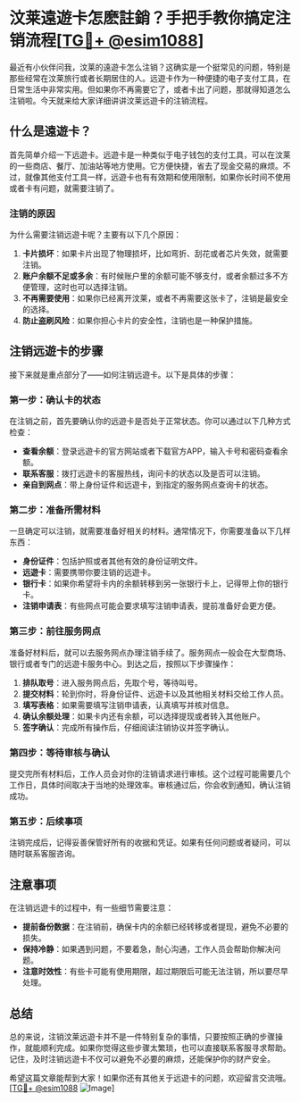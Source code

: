 # 汶莱遠遊卡怎麽註銷？手把手教你搞定注销流程[[TG💪+ @esim1088](https://t.me/s/esim1088)]

最近有小伙伴问我，汶莱的遠遊卡怎么注销？这确实是一个挺常见的问题，特别是那些经常在汶莱旅行或者长期居住的人。远遊卡作为一种便捷的电子支付工具，在日常生活中非常实用。但如果你不再需要它了，或者卡出了问题，那就得知道怎么注销啦。今天就来给大家详细讲讲汶莱远遊卡的注销流程。

## 什么是遠遊卡？

首先简单介绍一下远遊卡。远遊卡是一种类似于电子钱包的支付工具，可以在汶莱的一些商店、餐厅、加油站等地方使用。它方便快捷，省去了现金交易的麻烦。不过，就像其他支付工具一样，远遊卡也有有效期和使用限制，如果你长时间不使用或者卡有问题，就需要注销了。

### 注销的原因

为什么需要注销远遊卡呢？主要有以下几个原因：

1. **卡片损坏**：如果卡片出现了物理损坏，比如弯折、刮花或者芯片失效，就需要注销。
2. **账户余额不足或多余**：有时候账户里的余额可能不够支付，或者余额过多不方便管理，这时也可以选择注销。
3. **不再需要使用**：如果你已经离开汶莱，或者不再需要这张卡了，注销是最安全的选择。
4. **防止盗刷风险**：如果你担心卡片的安全性，注销也是一种保护措施。

## 注销远遊卡的步骤

接下来就是重点部分了——如何注销远遊卡。以下是具体的步骤：

### 第一步：确认卡的状态

在注销之前，首先要确认你的远遊卡是否处于正常状态。你可以通过以下几种方式检查：

- **查看余额**：登录远遊卡的官方网站或者下载官方APP，输入卡号和密码查看余额。
- **联系客服**：拨打远遊卡的客服热线，询问卡的状态以及是否可以注销。
- **亲自到网点**：带上身份证件和远遊卡，到指定的服务网点查询卡的状态。

### 第二步：准备所需材料

一旦确定可以注销，就需要准备好相关的材料。通常情况下，你需要准备以下几样东西：

- **身份证件**：包括护照或者其他有效的身份证明文件。
- **远遊卡**：需要携带你要注销的远遊卡。
- **银行卡**：如果你希望将卡内的余额转移到另一张银行卡上，记得带上你的银行卡。
- **注销申请表**：有些网点可能会要求填写注销申请表，提前准备好会更方便。

### 第三步：前往服务网点

准备好材料后，就可以去服务网点办理注销手续了。服务网点一般会在大型商场、银行或者专门的远遊卡服务中心。到达之后，按照以下步骤操作：

1. **排队取号**：进入服务网点后，先取个号，等待叫号。
2. **提交材料**：轮到你时，将身份证件、远遊卡以及其他相关材料交给工作人员。
3. **填写表格**：如果需要填写注销申请表，认真填写并核对信息。
4. **确认余额处理**：如果卡内还有余额，可以选择提现或者转入其他账户。
5. **签字确认**：完成所有操作后，仔细阅读注销协议并签字确认。

### 第四步：等待审核与确认

提交完所有材料后，工作人员会对你的注销请求进行审核。这个过程可能需要几个工作日，具体时间取决于当地的处理效率。审核通过后，你会收到通知，确认注销成功。

### 第五步：后续事项

注销完成后，记得妥善保管好所有的收据和凭证。如果有任何问题或者疑问，可以随时联系客服咨询。

## 注意事项

在注销远遊卡的过程中，有一些细节需要注意：

- **提前备份数据**：在注销前，确保卡内的余额已经转移或者提现，避免不必要的损失。
- **保持冷静**：如果遇到问题，不要着急，耐心沟通，工作人员会帮助你解决问题。
- **注意时效性**：有些卡可能有使用期限，超过期限后可能无法注销，所以要尽早处理。

## 总结

总的来说，注销汶莱远遊卡并不是一件特别复杂的事情，只要按照正确的步骤操作，就能顺利完成。如果你觉得这些步骤太繁琐，也可以直接联系客服寻求帮助。记住，及时注销远遊卡不仅可以避免不必要的麻烦，还能保护你的财产安全。

希望这篇文章能帮到大家！如果你还有其他关于远遊卡的问题，欢迎留言交流哦。[[TG💪+ @esim1088](https://t.me/s/esim1088) ![Image](https://i.postimg.cc/4NQfJmqS/Snipaste-2025-05-13-00-14-12.png)]
